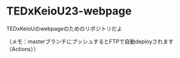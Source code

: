 # TEDxKeioU23-webpage
TEDxKeioUのwebpageのためのリポジトリだよ

（メモ：masterブランチにプッシュするとFTPで自動deployされます（Actions））
